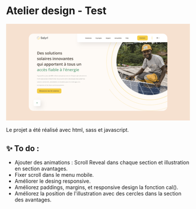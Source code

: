 # Atelier design - Test

![Design preview ](./assets/atelier-design-test-preview.png)

Le projet a été réalisé avec html, sass et javascript.

## ✨ To do :
- Ajouter des animations : Scroll Reveal dans chaque section et illustration en section avantages.
- Fixer scroll dans le menu mobile.
- Améliorer le desing responsive.
- Améliorez paddings, margins, et responsive design la fonction cal().
- Améliorez la position de l'illustration avec des cercles dans la section des avantages.





